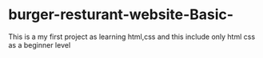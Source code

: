 # burger-resturant-website-Basic-
This is a my first project as learning html,css and this include only html css as a beginner level
